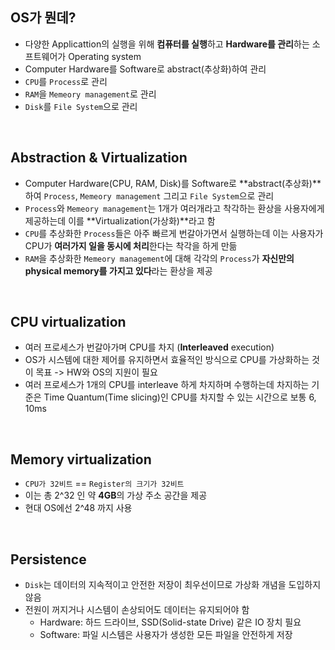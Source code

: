 ## OS가 뭔데?

- 다양한 Applicattion의 실행을 위해 **컴퓨터를 실행**하고 **Hardware를 관리**하는 소프트웨어가 Operating system 
- Computer Hardware를 Software로 abstract(추상화)하여 관리
- ```CPU```를 ```Process```로 관리
- ```RAM```을 ```Memeory management```로 관리
- ```Disk```를 ```File System```으로 관리

<br>

## Abstraction & Virtualization

- Computer Hardware(CPU, RAM, Disk)를 Software로 **abstract(추상화)**하여 ```Process```, ```Memeory management``` 그리고 ```File System```으로 관리
- ```Process```와 ```Memeory management```는 1개가 여러개라고 착각하는 환상을 사용자에게 제공하는데 이를 **Virtualization(가상화)**라고 함
- ```CPU```를 추상화한 ```Process```들은 아주 빠르게 번갈아가면서 실행하는데 이는 사용자가 CPU가 **여러가지 일을 동시에 처리**한다는 착각을 하게 만듦
- ```RAM```을 추상화한 ```Memeory management```에 대해 각각의 ```Process```가 **자신만의 physical memory를 가지고 있다**라는 환상을 제공

<br>

## CPU virtualization

- 여러 프로세스가 번갈아가며 CPU를 차지 (**Interleaved** execution)
- OS가 시스템에 대한 제어를 유지하면서 효율적인 방식으로 CPU를 가상화하는 것이 목표 -> HW와 OS의 지원이 필요
- 여러 프로세스가 1개의 CPU를 interleave 하게 차지하며 수행하는데 차지하는 기준은 Time Quantum(Time slicing)인 CPU를 차지할 수 있는 시간으로 보통 6, 10ms

<br>

## Memory virtualization

- ```CPU가 32비트``` == ```Register의 크기가 32비트```
- 이는 총 2^32 인 약 **4GB**의 가상 주소 공간을 제공
- 현대 OS에선 2^48 까지 사용

<br>

## Persistence

- ```Disk```는 데이터의 지속적이고 안전한 저장이 최우선이므로 가상화 개념을 도입하지 않음
- 전원이 꺼지거나 시스템이 손상되어도 데이터는 유지되어야 함
  - Hardware: 하드 드라이브, SSD(Solid-state Drive) 같은 IO 장치 필요
  - Software: 파일 시스템은 사용자가 생성한 모든 파일을 안전하게 저장